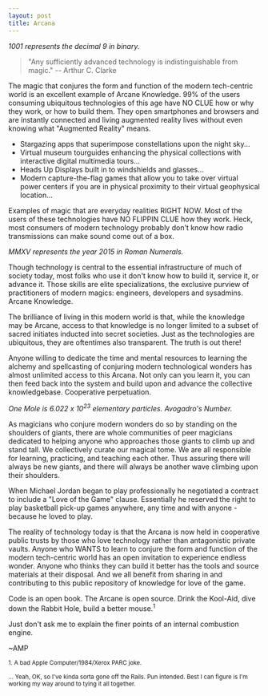 ```yaml
---
layout: post
title: Arcana
---
```


<i>1001 represents the decimal 9 in binary.</i>

> "Any sufficiently advanced technology is indistinguishable from magic." -- Arthur C. Clarke 

The magic that conjures the form and function of the modern tech-centric world is an excellent example of Arcane Knowledge. 99% of the users consuming ubiquitous technologies of this age have NO CLUE how or why they work, or how to build them. They open smartphones and browsers and are instantly connected and living augmented reality lives without even knowing what "Augmented Reality" means.

* Stargazing apps that superimpose constellations upon the night sky...
* Virtual museum tourguides enhancing the physical collections with interactive digital multimedia tours...
* Heads Up Displays built in to windshields and glasses...
* Modern capture-the-flag games that allow you to take over virtual power centers if you are in physical proximity to their virtual geophysical location... 

Examples of magic that are everyday realities RIGHT NOW. Most of the users of these technologies have NO FLIPPIN CLUE how they work. Heck, most consumers of modern technology probably don't know how radio transmissions can make sound come out of a box.

<i>MMXV represents the year 2015 in Roman Numerals.</i>

Though technology is central to the essential infrastructure of much of society today, most folks who use it don't know how to build it, service it, or advance it. Those skills are elite specializations, the exclusive purview of practitioners of modern magics: engineers, developers and sysadmins. Arcane Knowledge.

The brilliance of living in this modern world is that, while the knowledge may be Arcane, access to that knowledge is no longer limited to a subset of sacred initiates inducted into secret societies. Just as the technologies are ubiquitous, they are oftentimes also transparent. The truth is out there!

Anyone willing to dedicate the time and mental resources to learning the alchemy and spellcasting of conjuring modern technological wonders has almost unlimited access to this Arcana. Not only can you learn it, you can then feed back into the system and build upon and advance the collective knowledgebase. Cooperative perpetuation.

<i>One Mole is 6.022 x 10<sup>23</sup> elementary particles. Avogadro's Number.</i>

As magicians who conjure modern wonders do so by standing on the shoulders of giants, there are whole communities of peer magicians dedicated to helping anyone who approaches those giants to climb up and stand tall. We collectively curate our magical tome. We are all responsible for learning, practicing, and teaching each other. Thus assuring there will always be new giants, and there will always be another wave climbing upon their shoulders.

<p class="message">
	When Michael Jordan began to play professionally he negotiated a contract to include a "Love of the Game" clause. Essentially he reserved the right to play basketball pick-up games anywhere, any time and with anyone - because he loved to play.
</p>

The reality of technology today is that the Arcana is now held in cooperative public trusts by those who love technology rather than antagonistic private vaults. Anyone who WANTS to learn to conjure the form and function of the modern tech-centric world has an open invitation to experience endless wonder. Anyone who thinks they can build it better has the tools and source materials at their disposal. And we all benefit from sharing in and contributing to this public repository of knowledge for love of the game.

Code is an open book. The Arcane is open source. Drink the Kool-Aid, dive down the Rabbit Hole, build a better mouse.<sup>1</sup> 

Just don't ask me to explain the finer points of an internal combustion engine.

~AMP

<small>1. A bad Apple Computer/1984/Xerox PARC joke.</small>

<small>... Yeah, OK, so I've kinda sorta gone off the Rails. Pun intended. Best I can figure is I'm working my way around to tying it all together.</small>